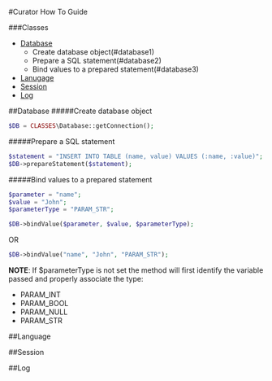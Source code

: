 #Curator How To Guide

###Classes
- [Database](#database)
  - Create database object(#database1)
  - Prepare a SQL statement(#database2)
  - Bind values to a prepared statement(#database3)
- [Lanugage](#language)
- [Session](#session)
- [Log](#log)


##Database <a id="database"></a>
#####Create database object<a id="database1"></a>
```php
$DB = CLASSES\Database::getConnection();
```

#####Prepare a SQL statement<a id="database2"></a>
```php
$statement = "INSERT INTO TABLE (name, value) VALUES (:name, :value)";
$DB->prepareStatement($statement);
```

#####Bind values to a prepared statement<a id="database3"></a>
```php
$parameter = "name";
$value = "John";
$parameterType = "PARAM_STR";

$DB->bindValue($parameter, $value, $parameterType);
```
OR
```php
$DB->bindValue("name", "John", "PARAM_STR");
```
**NOTE**: If $parameterType is not set the method will first identify the variable passed and properly associate the type:
- PARAM_INT
- PARAM_BOOL
- PARAM_NULL
- PARAM_STR

##Language <a id="language"></a>

##Session <a id="session"></a>

##Log <a id="log"></a>
